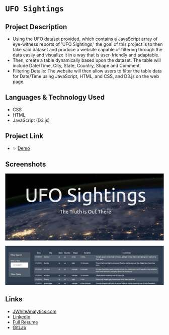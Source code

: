 # `UFO Sightings`

## Project Description

- Using the UFO dataset provided, which contains a JavaScript array of eye-witness reports of 'UFO Sightings,' the goal of this project is to then take said dataset and produce a website capable of filtering through the data easily and visualize it in a way that is user-friendly and adaptable.
- Then, create a table dynamically based upon the dataset. The table will include Date/Time, City, State, Country, Shape and Comment.
- Filtering Details: The website will then allow users to filter the table data for Date/Time using JavaScript, HTML, and CSS, and D3.js on the web page.

## Languages & Technology Used

- CSS
- HTML
- JavaScript (D3.js)

## Project Link

- ✨ [Demo](https://jwhite1987.github.io/UFO-Sightings/)

## Screenshots
![image](/images/screenshot1.png)

![image](/images/screenshot2.png)

## Links
- [JWhiteAnalytics.com](https://jwhiteanalytics.com)
- [LinkedIn](https://www.linkedin.com/in/jwhite1987)
- [Full Resume](https://jwhiteanalytics.com/JWhite%20Resume.pdf)
- [GitLab](https://gitlab.com/jimmywhite1987)
